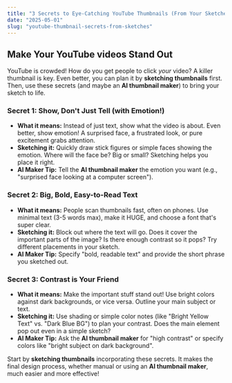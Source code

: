 ```yaml
---
title: "3 Secrets to Eye-Catching YouTube Thumbnails (From Your Sketches!)"
date: "2025-05-01"
slug: "youtube-thumbnail-secrets-from-sketches"
---
```


## Make Your YouTube videos Stand Out

YouTube is crowded! How do you get people to click *your* video? A killer thumbnail is key. Even better, you can plan it by **sketching thumbnails** first. Then, use these secrets (and maybe an **AI thumbnail maker**) to bring your sketch to life.

### Secret 1: Show, Don't Just Tell (with Emotion!)

*   **What it means:** Instead of just text, show what the video is about. Even better, show emotion! A surprised face, a frustrated look, or pure excitement grabs attention.
*   **Sketching it:** Quickly draw stick figures or simple faces showing the emotion. Where will the face be? Big or small? Sketching helps you place it right.
*   **AI Maker Tip:** Tell the **AI thumbnail maker** the emotion you want (e.g., "surprised face looking at a computer screen").

### Secret 2: Big, Bold, Easy-to-Read Text

*   **What it means:** People scan thumbnails fast, often on phones. Use minimal text (3-5 words max), make it HUGE, and choose a font that's super clear.
*   **Sketching it:** Block out where the text will go. Does it cover the important parts of the image? Is there enough contrast so it pops? Try different placements in your sketch.
*   **AI Maker Tip:** Specify "bold, readable text" and provide the short phrase you sketched out.

### Secret 3: Contrast is Your Friend

*   **What it means:** Make the important stuff stand out! Use bright colors against dark backgrounds, or vice versa. Outline your main subject or text.
*   **Sketching it:** Use shading or simple color notes (like "Bright Yellow Text" vs. "Dark Blue BG") to plan your contrast. Does the main element pop out even in a simple sketch?
*   **AI Maker Tip:** Ask the **AI thumbnail maker** for "high contrast" or specify colors like "bright subject on dark background".

Start by **sketching thumbnails** incorporating these secrets. It makes the final design process, whether manual or using an **AI thumbnail maker**, much easier and more effective!
